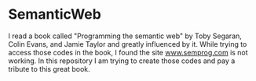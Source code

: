 # SemanticWeb
I read a book called "Programming the semantic web" by Toby Segaran, Colin Evans, and Jamie Taylor and greatly influenced by it. While trying to access those codes in the book, I found the site www.semprog.com is not working. In this repository I am trying to create those codes and pay a tribute to this great book.

